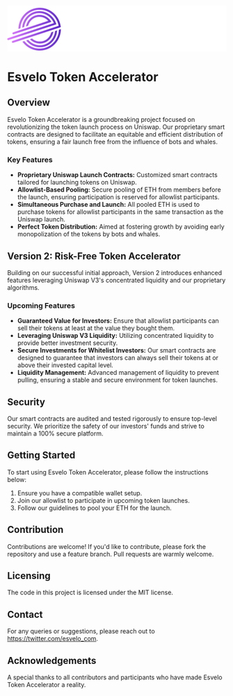 ![Esvelo Logo](logo-esvelo.png)

# Esvelo Token Accelerator

## Overview
Esvelo Token Accelerator is a groundbreaking project focused on revolutionizing the token launch process on Uniswap. Our proprietary smart contracts are designed to facilitate an equitable and efficient distribution of tokens, ensuring a fair launch free from the influence of bots and whales.

### Key Features
- **Proprietary Uniswap Launch Contracts:** Customized smart contracts tailored for launching tokens on Uniswap.
- **Allowlist-Based Pooling:** Secure pooling of ETH from members before the launch, ensuring participation is reserved for allowlist participants.
- **Simultaneous Purchase and Launch:** All pooled ETH is used to purchase tokens for allowlist participants in the same transaction as the Uniswap launch.
- **Perfect Token Distribution:** Aimed at fostering growth by avoiding early monopolization of the tokens by bots and whales.

## Version 2: Risk-Free Token Accelerator
Building on our successful initial approach, Version 2 introduces enhanced features leveraging Uniswap V3's concentrated liquidity and our proprietary algorithms.

### Upcoming Features
- **Guaranteed Value for Investors:** Ensure that allowlist participants can sell their tokens at least at the value they bought them.
- **Leveraging Uniswap V3 Liquidity:** Utilizing concentrated liquidity to provide better investment security.
- **Secure Investments for Whitelist Investors:** Our smart contracts are designed to guarantee that investors can always sell their tokens at or above their invested capital level.
- **Liquidity Management:** Advanced management of liquidity to prevent pulling, ensuring a stable and secure environment for token launches.

## Security
Our smart contracts are audited and tested rigorously to ensure top-level security. We prioritize the safety of our investors' funds and strive to maintain a 100% secure platform.

## Getting Started
To start using Esvelo Token Accelerator, please follow the instructions below:
1. Ensure you have a compatible wallet setup.
2. Join our allowlist to participate in upcoming token launches.
3. Follow our guidelines to pool your ETH for the launch.

## Contribution
Contributions are welcome! If you'd like to contribute, please fork the repository and use a feature branch. Pull requests are warmly welcome.

## Licensing
The code in this project is licensed under the MIT license.

## Contact
For any queries or suggestions, please reach out to https://twitter.com/esvelo_com.

## Acknowledgements
A special thanks to all contributors and participants who have made Esvelo Token Accelerator a reality.
